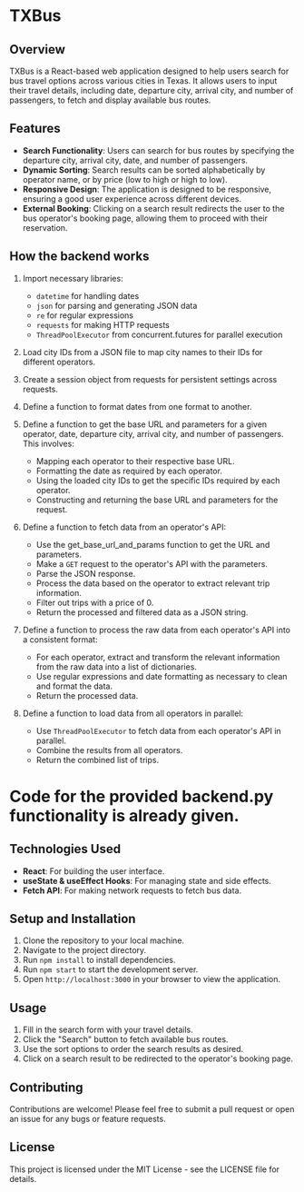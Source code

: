 # TXBus

## Overview

TXBus is a React-based web application designed to help users search for bus travel options across various cities in Texas. It allows users to input their travel details, including date, departure city, arrival city, and number of passengers, to fetch and display available bus routes.

## Features

- **Search Functionality**: Users can search for bus routes by specifying the departure city, arrival city, date, and number of passengers.
- **Dynamic Sorting**: Search results can be sorted alphabetically by operator name, or by price (low to high or high to low).
- **Responsive Design**: The application is designed to be responsive, ensuring a good user experience across different devices.
- **External Booking**: Clicking on a search result redirects the user to the bus operator's booking page, allowing them to proceed with their reservation.

## How the backend works

1. Import necessary libraries:
   - `datetime` for handling dates
   - `json` for parsing and generating JSON data
   - `re` for regular expressions
   - `requests` for making HTTP requests
   - `ThreadPoolExecutor` from concurrent.futures for parallel execution

2. Load city IDs from a JSON file to map city names to their IDs for different operators.

3. Create a session object from requests for persistent settings across requests.

4. Define a function to format dates from one format to another.

5. Define a function to get the base URL and parameters for a given operator, date, departure city, arrival city, and number of passengers. This involves:
   - Mapping each operator to their respective base URL.
   - Formatting the date as required by each operator.
   - Using the loaded city IDs to get the specific IDs required by each operator.
   - Constructing and returning the base URL and parameters for the request.

6. Define a function to fetch data from an operator's API:
   - Use the get_base_url_and_params function to get the URL and parameters.
   - Make a `GET` request to the operator's API with the parameters.
   - Parse the JSON response.
   - Process the data based on the operator to extract relevant trip information.
   - Filter out trips with a price of 0.
   - Return the processed and filtered data as a JSON string.

7. Define a function to process the raw data from each operator's API into a consistent format:
   - For each operator, extract and transform the relevant information from the raw data into a list of dictionaries.
   - Use regular expressions and date formatting as necessary to clean and format the data.
   - Return the processed data.

8. Define a function to load data from all operators in parallel:
   - Use `ThreadPoolExecutor` to fetch data from each operator's API in parallel.
   - Combine the results from all operators.
   - Return the combined list of trips.

# Code for the provided backend.py functionality is already given.

## Technologies Used

- **React**: For building the user interface.
- **useState & useEffect Hooks**: For managing state and side effects.
- **Fetch API**: For making network requests to fetch bus data.

## Setup and Installation

1. Clone the repository to your local machine.
2. Navigate to the project directory.
3. Run `npm install` to install dependencies.
4. Run `npm start` to start the development server.
5. Open `http://localhost:3000` in your browser to view the application.

## Usage

1. Fill in the search form with your travel details.
2. Click the "Search" button to fetch available bus routes.
3. Use the sort options to order the search results as desired.
4. Click on a search result to be redirected to the operator's booking page.

## Contributing

Contributions are welcome! Please feel free to submit a pull request or open an issue for any bugs or feature requests.

## License

This project is licensed under the MIT License - see the LICENSE file for details.

